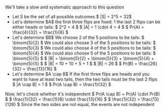 We'll take a slow and systematic approach to this question

<ul>
<li> Let S be the set of all possible outcomes 
$ |S| = 2^5 = 32$
	<li> Let's determine $A$ 
the first three flips are fixed: 1 
the last 2 flips can be either heads or tails: $ 2^2 = 4 $ 
$ |A| = 1 \cdot 4 = 4 $ 
$ Pr(A) = \frac{4}{32} = \frac{1}{8} $
	<li> Let's determine $B$ 
We choose 2 of the 5 positions to be tails: $ \binom{5}{2} $ 
We could also choose 3 of the 5 positions to be tails: $ \binom{5}{3} $ 
We could also choose 4 of the 5 positions to be tails: $ \binom{5}{4} $ 
We could also choose 5 of the 5 positions to be tails: $ \binom{5}{5} $ 
$ |B| = \binom{5}{2} + \binom{5}{3} + \binom{5}{4} + \binom{5}{5} $ 
$ |B| = 10 + 10 + 5 + 1 $ 
$ |B| = 26 $ 
$ Pr(B) = \frac{26}{32} = \frac{13}{16} $
	<li> Let's determine $A \cap B$ 
If the first three flips are heads and you want to have at least two tails, then the two tails must be the last 2 flips 
$ |A \cap B| = 1 $ 
$ Pr(A \cap B) = \frac{1}{32} $
</ul>
Now, let's check whether it's independent 
$ Pr(A \cap B) = Pr(A) \cdot Pr(B) $ 
$ \frac{1}{32} = \frac{1}{8} \cdot \frac{13}{16} $ 
$ \frac{1}{32} = \frac{13}{128} $ 
Since the two sides are not equal, the events are not independent
